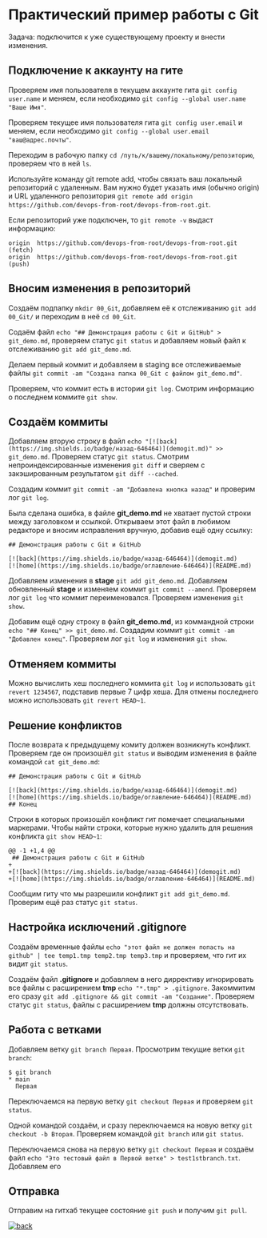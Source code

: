 # Практический пример работы с Git

Задача: подключится к уже существующему проекту и внести изменения.

## Подключение к аккаунту на гите

Проверяем имя пользователя в текущем аккаунте гита `git config user.name` и меняем, если необходимо `git config --global user.name "Ваше Имя"`.

Проверяем текущее имя пользователя гита `git config user.email` и меняем, если необходимо `git config --global user.email "ваш@адрес.почты"`.

Переходим в рабочую папку `cd /путь/к/вашему/локальному/репозиторию`, проверяем что в ней `ls`.

Используйте команду git remote add, чтобы связать ваш локальный репозиторий с удаленным. Вам нужно будет указать имя (обычно origin) и URL удаленного репозитория `git remote add origin https://github.com/devops-from-root/devops-from-root.git`.

Если репозиторий уже подключен, то `git remote -v` выдаст информацию:
```
origin  https://github.com/devops-from-root/devops-from-root.git (fetch)
origin  https://github.com/devops-from-root/devops-from-root.git (push)
```
## Вносим изменения в репозиторий

Создаём подпапку `mkdir 00_Git`, добавляем её к отслеживанию `git add 00_Git/` и переходим в неё `cd 00_Git`.

Содаём файл `echo "## Демонстрация работы с Git и GitHub" > git_demo.md`, проверяем статус `git status` и добавляем новый файл к отслеживанию `git add git_demo.md`.

Делаем первый коммит и добавляем в staging все отслеживаемые файлы `git commit -am "Создана папка 00_Git с файлом git_demo.md"`.

Проверяем, что коммит есть в истории `git log`. Смотрим информацию о последнем коммите `git show`.

## Создаём коммиты

Добавляем вторую строку в файл `echo "[![back](https://img.shields.io/badge/назад-646464)](demogit.md)" >> git_demo.md`. Проверяем статус `git status`. Смотрим непроиндексированные изменения `git diff` и сверяем с закэшированным результатом `git diff --cached`.

Создадим коммит `git commit -am "Добавлена кнопка назад"` и проверим лог `git log`.

Была сделана ошибка, в файле **git_demo.md** не хватает пустой строки между заголовком и ссылкой. Открываем этот файл в любимом редакторе и вносим исправления вручную, добавив ещё одну ссылку:
```
## Демонстрация работы с Git и GitHub

[![back](https://img.shields.io/badge/назад-646464)](demogit.md)
[![home](https://img.shields.io/badge/оглавление-646464)](README.md)
``` 

Добавляем изменения в **stage** `git add git_demo.md`. Добавляем обновленный **stage** и изменяем коммит `git commit --amend`. Проверяем лог `git log` что коммит переименовался. Проверяем изменения `git show`.

Добавим ещё одну строку в файл **git_demo.md**, из коммандной строки `echo "## Конец" >> git_demo.md`. Создадим коммит `git commit -am "Добавлен конец"`. Проверяем лог `git log` и изменения `git show`.

## Отменяем коммиты

Можно вычислить хеш последнего коммита `git log` и использовать `git revert 1234567`, подставив первые 7 цифр хеша. Для отмены последнего можно использовать `git revert HEAD~1`.

## Решение конфликтов

После возврата к предыдущему комиту должен возникнуть конфликт. Проверяем где он произошёл `git status` и выводим изменения в файле командой `cat git_demo.md`:
```
## Демонстрация работы с Git и GitHub

[![back](https://img.shields.io/badge/назад-646464)](demogit.md)
[![home](https://img.shields.io/badge/оглавление-646464)](README.md)
## Конец
```

Строки в которых произошёл конфликт гит помечает специальными маркерами. Чтобы найти строки, которые нужно удалить для решения конфликта `git show HEAD~1`:
```
@@ -1 +1,4 @@
 ## Демонстрация работы с Git и GitHub
+
+[![back](https://img.shields.io/badge/назад-646464)](demogit.md)
+[![home](https://img.shields.io/badge/оглавление-646464)](README.md)
```
Сообщим гиту что мы разрешили конфликт `git add git_demo.md`. Проверим ещё раз статус `git status`.

## Настройка исключений .gitignore

Создаём временные файлы `echo "этот файл не должен попасть на github" | tee temp1.tmp temp2.tmp temp3.tmp` и проверяем, что гит их видит `git status`.

Создаём файл **.gitignore** и добавляем в него диррективу игнорировать все файлы с расширением **tmp** `echo "*.tmp" > .gitignore`. Закоммитим его сразу `git add .gitignore && git commit -am "Создание"`. Проверяем статус `git status`, файлы с расширением **tmp** должны отсутствовать.

## Работа с ветками

Добавляем ветку  `git branch Первая`. Просмотрим текущие ветки `git branch`:
```
$ git branch
* main
  Первая
```

Переключаемся на первую ветку `git checkout Первая` и проверяем `git status`.

Одной командой создаём, и сразу переключаемся на новую ветку `git checkout -b Вторая`. Проверяем командой `git branch` или `git status`.

Переключаемся снова на первую ветку `git checkout Первая` и создаём файл `echo "Это тестовый файл в Первой ветке" > test1stbranch.txt`. Добавляем его 


## Отправка

Отправим на гитхаб текущее состояние `git push` и получим `git pull`.


[![back](https://img.shields.io/badge/в_начало-646464)](../README.md)